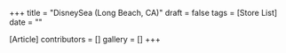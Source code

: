 +++
title = "DisneySea (Long Beach, CA)"
draft = false
tags = [Store List]
date = ""

[Article]
contributors = []
gallery = []
+++